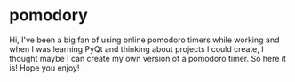 # pomodory

Hi, I've been a big fan of using online pomodoro timers while working and when I was learning PyQt and thinking about projects I could create, I thought maybe I can create my own version of a pomodoro timer. So here it is! Hope you enjoy!
